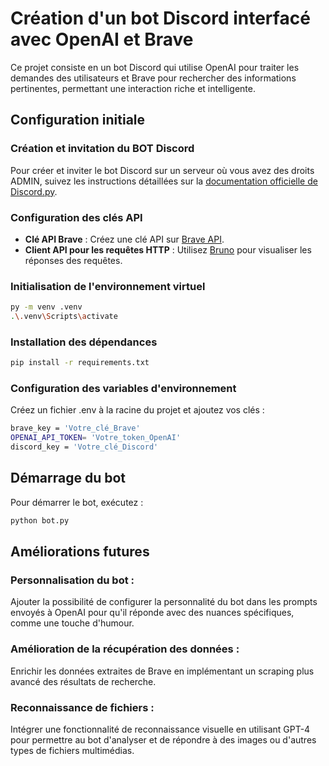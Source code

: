 # Création d'un bot Discord interfacé avec OpenAI et Brave

Ce projet consiste en un bot Discord qui utilise OpenAI pour traiter les demandes des utilisateurs et Brave pour rechercher des informations pertinentes, permettant une interaction riche et intelligente.

## Configuration initiale

### Création et invitation du BOT Discord
Pour créer et inviter le bot Discord sur un serveur où vous avez des droits ADMIN, suivez les instructions détaillées sur la [documentation officielle de Discord.py](https://discordpy.readthedocs.io/en/latest/discord.html).

### Configuration des clés API
- **Clé API Brave** : Créez une clé API sur [Brave API](https://api.search.brave.com/).
- **Client API pour les requêtes HTTP** : Utilisez [Bruno](https://www.usebruno.com/) pour visualiser les réponses des requêtes.

### Initialisation de l'environnement virtuel
```bash
py -m venv .venv        
.\.venv\Scripts\activate
```
### Installation des dépendances
```bash
pip install -r requirements.txt
```
### Configuration des variables d'environnement
Créez un fichier .env à la racine du projet et ajoutez vos clés :
```bash
brave_key = 'Votre_clé_Brave'
OPENAI_API_TOKEN= 'Votre_token_OpenAI'
discord_key = 'Votre_clé_Discord'
```
## Démarrage du bot
Pour démarrer le bot, exécutez :
```bash
python bot.py
```
## Améliorations futures
### Personnalisation du bot :
Ajouter la possibilité de configurer la personnalité du bot dans les prompts envoyés à OpenAI pour qu'il réponde avec des nuances spécifiques, comme une touche d'humour.

### Amélioration de la récupération des données :
Enrichir les données extraites de Brave en implémentant un scraping plus avancé des résultats de recherche.

### Reconnaissance de fichiers :
Intégrer une fonctionnalité de reconnaissance visuelle en utilisant GPT-4 pour permettre au bot d'analyser et de répondre à des images ou d'autres types de fichiers multimédias.
